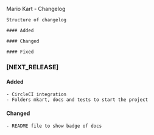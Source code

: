 Mario Kart - Changelog

```
Structure of changelog

#### Added

#### Changed

#### Fixed

```

### [NEXT_RELEASE]

#### Added
    - CircleCI integration
    - Folders mkart, docs and tests to start the project

#### Changed
    - README file to show badge of docs